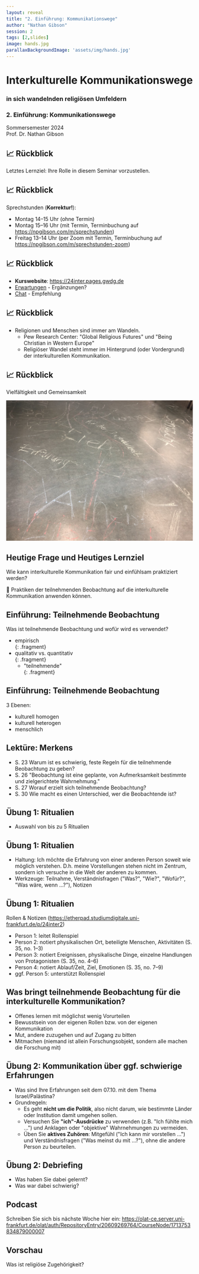 ```yaml
---
layout: reveal
title: "2. Einführung: Kommunikationswege"
author: "Nathan Gibson"
session: 2
tags: [2,slides]
image: hands.jpg
parallaxBackgroundImage: 'assets/img/hands.jpg'
---
```


# Interkulturelle Kommunikationswege   

### in sich wandelnden religiösen Umfeldern

### 2. Einführung: Kommunikationswege

Sommersemester 2024  
Prof. Dr. Nathan Gibson

## 📈 Rückblick

Letztes Lernziel: Ihre Rolle in diesem Seminar vorzustellen.

## 📈 Rückblick

Sprechstunden (**Korrektur!**):

- Montag 14–15 Uhr (ohne Termin)
- Montag 15–16 Uhr (mit Termin, Terminbuchung auf <https://npgibson.com/m/sprechstunden>)
- Freitag 13–14 Uhr (per Zoom mit Termin, Terminbuchung auf <https://npgibson.com/m/sprechstunden-zoom>)

## 📈 Rückblick

- **Kurswebsite**: <https://24inter.pages.gwdg.de>  
- [Erwartungen](https://etherpad.studiumdigitale.uni-frankfurt.de/p/24inter1) - Ergänzungen? 
- [Chat](https://chat.studiumdigitale.uni-frankfurt.de/channel/24inter) - Empfehlung

## 📈 Rückblick

- Religionen und Menschen sind immer am Wandeln.
  - Pew Research Center: "Global Religious Futures" und "Being Christian in Western Europe"
  - Religiöser Wandel steht immer im Hintergrund (oder Vordergrund) der interkulturellen Kommunikation.

## 📈 Rückblick

Vielfältigkeit und Gemeinsamkeit

![Chalk on floor](../assets/img/chalk-floor.jpg)

## Heutige Frage und Heutiges Lernziel

Wie kann interkulturelle Kommunikation fair und einfühlsam praktiziert werden?

🧭 Praktiken der teilnehmenden Beobachtung auf die interkulturelle Kommunikation anwenden können.

## Einführung: Teilnehmende Beobachtung

Was ist teilnehmende Beobachtung und wofür wird es verwendet?
- empirisch  
{: .fragment}
- qualitativ vs. quantitativ  
{: .fragment}
  - "teilnehmende"  
{: .fragment}

## Einführung: Teilnehmende Beobachtung

3 Ebenen:
- kulturell homogen
- kulturell heterogen
- menschlich

## Lektüre: Merkens

- S. 23 Warum ist es schwierig, feste Regeln für die teilnehmende Beobachtung zu geben?
- S. 26 "Beobachtung ist eine geplante, von Aufmerksamkeit bestimmte und zielgerichtete Wahrnehmung."
- S. 27 Worauf erzielt sich teilnehmende Beobachtung?
- S. 30 Wie macht es einen Unterschied, wer die Beobachtende ist? 

## Übung 1: Ritualien

- Auswahl von bis zu 5 Ritualien

## Übung 1: Ritualien

- Haltung: Ich möchte die Erfahrung von einer anderen Person soweit wie möglich verstehen. D.h. meine Vorstellungen stehen nicht im Zentrum, sondern ich versuche in die Welt der anderen zu kommen.
- Werkzeuge: Teilnahme, Verständnisfragen ("Was?", "Wie?", "Wofür?", "Was wäre, wenn ...?"), Notizen

## Übung 1: Ritualien

Rollen & Notizen (<https://etherpad.studiumdigitale.uni-frankfurt.de/p/24inter2>)

- Person 1: leitet Rollenspiel
- Person 2: notiert physikalischen Ort, beteiligte Menschen, Aktivitäten (S. 35, no. 1–3)
- Person 3: notiert Ereignissen, physikalische Dinge, einzelne Handlungen von Protagonisten (S. 35, no. 4–6)
- Person 4: notiert Ablauf/Zeit, Ziel, Emotionen (S. 35, no. 7–9)
- ggf. Person 5: unterstützt Rollenspiel

## Was bringt teilnehmende Beobachtung für die interkulturelle Kommunikation?

- Offenes lernen mit möglichst wenig Vorurteilen
- Bewusstsein von der eigenen Rollen bzw. von der eigenen Kommunikation
- Mut, andere zuzugehen und auf Zugang zu bitten
- Mitmachen (niemand ist allein Forschungsobjekt, sondern alle machen die Forschung mit)

## Übung 2: Kommunikation über ggf. schwierige Erfahrungen

- Was sind Ihre Erfahrungen seit dem 07.10. mit dem Thema Israel/Palästina? 
- Grundregeln:
  - Es geht **nicht um die Politik**, also nicht darum, wie bestimmte Länder oder Institution damit umgehen sollen.
  - Versuchen Sie **"ich"-Ausdrücke** zu verwenden (z.B. "Ich fühlte mich ...") und Anklagen oder "objektive" Wahrnehmungen zu vermeiden.
  - Üben Sie **aktives Zuhören**: Mitgefühl ("Ich kann mir vorstellen ...") und Verständnisfragen ("Was meinst du mit ...?"), ohne die andere Person zu beurteilen.

## Übung 2: Debriefing

- Was haben Sie dabei gelernt?
- Was war dabei schwierig?

## Podcast

Schreiben Sie sich bis nächste Woche hier ein: <https://olat-ce.server.uni-frankfurt.de/olat/auth/RepositoryEntry/20609269764/CourseNode/1713753834879000007>

## Vorschau

Was ist religiöse Zugehörigkeit?